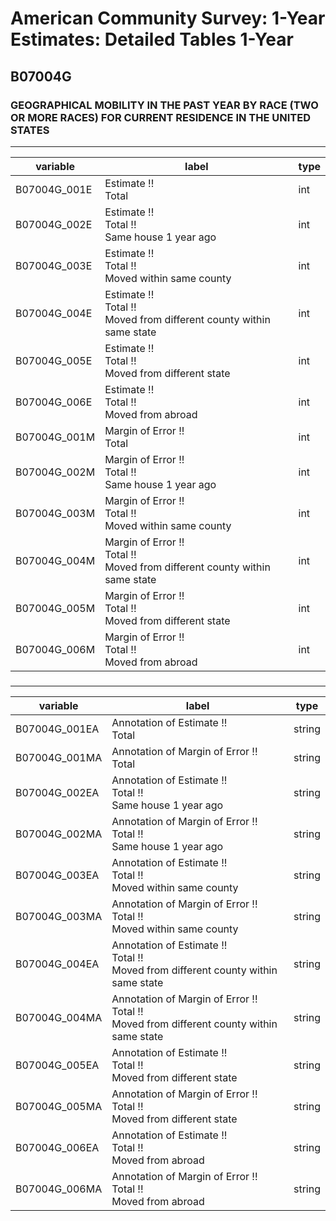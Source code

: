 # American Community Survey: 1-Year Estimates: Detailed Tables 1-Year

## B07004G

### GEOGRAPHICAL MOBILITY IN THE PAST YEAR BY RACE (TWO OR MORE RACES) FOR CURRENT RESIDENCE IN THE UNITED STATES

___

| variable | label | type |
| ----- | ----- | ----- |
| B07004G_001E | Estimate !!<br>Total | int |
| B07004G_002E | Estimate !!<br>Total !!<br>Same house 1 year ago | int |
| B07004G_003E | Estimate !!<br>Total !!<br>Moved within same county | int |
| B07004G_004E | Estimate !!<br>Total !!<br>Moved from different county within same state | int |
| B07004G_005E | Estimate !!<br>Total !!<br>Moved from different state | int |
| B07004G_006E | Estimate !!<br>Total !!<br>Moved from abroad | int |
| B07004G_001M | Margin of Error !!<br>Total | int |
| B07004G_002M | Margin of Error !!<br>Total !!<br>Same house 1 year ago | int |
| B07004G_003M | Margin of Error !!<br>Total !!<br>Moved within same county | int |
| B07004G_004M | Margin of Error !!<br>Total !!<br>Moved from different county within same state | int |
| B07004G_005M | Margin of Error !!<br>Total !!<br>Moved from different state | int |
| B07004G_006M | Margin of Error !!<br>Total !!<br>Moved from abroad | int |
### 

___

| variable | label | type |
| ----- | ----- | ----- |
| B07004G_001EA | Annotation of Estimate !!<br>Total | string |
| B07004G_001MA | Annotation of Margin of Error !!<br>Total | string |
| B07004G_002EA | Annotation of Estimate !!<br>Total !!<br>Same house 1 year ago | string |
| B07004G_002MA | Annotation of Margin of Error !!<br>Total !!<br>Same house 1 year ago | string |
| B07004G_003EA | Annotation of Estimate !!<br>Total !!<br>Moved within same county | string |
| B07004G_003MA | Annotation of Margin of Error !!<br>Total !!<br>Moved within same county | string |
| B07004G_004EA | Annotation of Estimate !!<br>Total !!<br>Moved from different county within same state | string |
| B07004G_004MA | Annotation of Margin of Error !!<br>Total !!<br>Moved from different county within same state | string |
| B07004G_005EA | Annotation of Estimate !!<br>Total !!<br>Moved from different state | string |
| B07004G_005MA | Annotation of Margin of Error !!<br>Total !!<br>Moved from different state | string |
| B07004G_006EA | Annotation of Estimate !!<br>Total !!<br>Moved from abroad | string |
| B07004G_006MA | Annotation of Margin of Error !!<br>Total !!<br>Moved from abroad | string |

